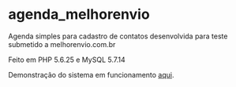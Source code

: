 # agenda_melhorenvio
Agenda simples para cadastro de contatos desenvolvida para teste submetido a melhorenvio.com.br

Feito em PHP 5.6.25 e MySQL 5.7.14

Demonstração do sistema em funcionamento <a target="_blank" rel="nofollow" href="http://m2studios.orgfree.com/outras/agenda_melhorenvio/">aqui</a>.
